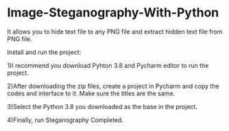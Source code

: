 # Image-Steganography-With-Python
It allows you to hide text file to any PNG file and extract hidden text file from PNG file.

Install and run the project:

1)I recommend you download Pyhton 3.8 and Pycharm editor to run the project.

2)After downloading the zip files, create a project in Pycharm and copy the codes and interface to it. Make sure the titles are the same.

3)Select the Python 3.8 you downloaded as the base in the project.

4)Finally, run Steganography Completed.
